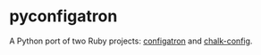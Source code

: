 # pyconfigatron

A Python port of two Ruby projects:
[configatron](https://github.com/markbates/configatron) and
[chalk-config](https://github.com/stripe/chalk-config).
